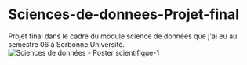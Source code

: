# Sciences-de-donnees-Projet-final
Projet final dans le cadre du module science de données que j'ai eu au semestre 06 à Sorbonne Université.
![Sciences de données - Poster scientifique-1](https://user-images.githubusercontent.com/50040174/196335750-8870f28f-40f5-4fc5-a182-9268fe422af1.png)
